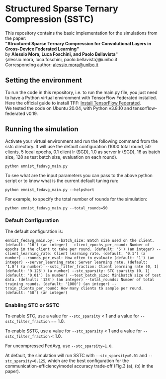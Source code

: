 # Structured Sparse Ternary Compression (SSTC)
This repository contains the basic implementation for the simulations from the paper:  
**"Structured Sparse Ternary Compression for Convolutional Layers in Cross-Device Federated Learning"**  
by **Alessio Mora, Luca Foschini, and Paolo Bellavista"**  
{alessio.mora, luca.foschini, paolo.bellavista}@unibo.it  
Corresponding author: alessio.mora@unibo.it

## Setting the environment
To run the code in this repository, i.e. to run the main.py file, you just need to have a Python 
virtual environment with TensorFlow Federated installed. 
Here the official guide to install TFF:
[Install TensorFlow Federated](https://www.tensorflow.org/federated/install).  
We tested the code on Ubuntu 20.04, with Python v3.8.10 and tensorflow-federated v0.19.

## Running the simulation
Activate your virtual environment and run the following command from the sstc directory. It will use 
the default configuration (1000 total round, 50 clients, 5 local epochs, 0.1 client lr (SGD), 1.0 as server lr (SGD), 16 as batch size, 128 as test batch size,
evaluation on each round).

`python emnist_fedavg_main.py`   

To see what are the input parameters you can pass to the above python script or to know what
is the current default tuning run:

`python emnist_fedavg_main.py --helpshort`

For example, to specify the total number of rounds for the simulation:  
  
`python emnist_fedavg_main.py --total_rounds=50`

### Default Configuration
The default configuration is:

`emnist_fedavg_main.py:
  --batch_size: Batch size used on the client.
    (default: '16')
    (an integer)
  --client_epochs_per_round: Number of epochs in the client to take per round.
    (default: '5')
    (an integer)
  --client_learning_rate: Client learning rate.
    (default: '0.1')
    (a number)
  --rounds_per_eval: How often to evaluate
    (default: '1')
    (an integer)
  --server_learning_rate: Server learning rate.
    (default: '1.0')
    (a number)
  --sstc_filter_fraction: Client learning rate (0, 1]
    (default: '0.125')
    (a number)
  --stc_sparsity: STC sparsity (0, 1]
    (default: '0.01')
    (a number)
  --test_batch_size: Minibatch size of test data.
    (default: '128')
    (an integer)
  --total_rounds: Number of total training rounds.
    (default: '1000')
    (an integer)
  --train_clients_per_round: How many clients to sample per round.
    (default: '50')
    (an integer)`


### Enabling STC or SSTC
To enable STC, use a value for `--stc_sparsity` < 1 and a value for `--sstc_filter_fraction` == 1.0.
  
To enable SSTC, use a value for `--stc_sparsity` < 1 and a value for `--sstc_filter_fraction` < 1.0.

For uncompressed FedAvg, use `--stc_sparsity=1.0`.
  
At default, the simulation will run SSTC with `--stc_sparsity=0.01` and `--stc_sparsity=0.125`, which are the
best configuration for the communication-efficiency/model accuracy trade-off (Fig.3 (a), (b) in the paper).